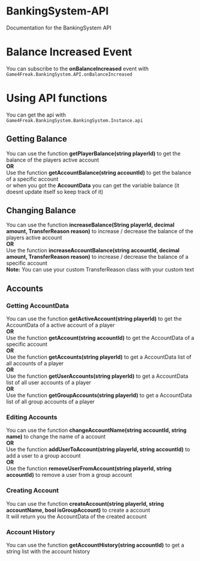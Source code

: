 # BankingSystem-API
Documentation for the BankingSystem API

# Balance Increased Event
You can subscribe to the **onBalanceIncreased** event with ```Game4Freak.BankingSystem.API.onBalanceIncreased```

# Using API functions
You can get the api with ```Game4Freak.BankingSystem.BankingSystem.Instance.api```

## Getting Balance
You can use the function **getPlayerBalance(string playerId)** to get the balance of the players active account  
**OR**  
Use the function **getAccountBalance(string accountId)** to get the balance of a specific account  
or when you got the **AccountData** you can get the variable balance (it doesnt update itself so keep track of it)  

## Changing Balance
You can use the function **increaseBalance(String playerId, decimal amount, TransferReason reason)** to increase / decrease the balance of the players active account  
**OR**  
Use the function **increaseAccountBalance(string accountId, decimal amount, TransferReason reason)** to increase / decrease the balance of a specific account  
**Note:** You can use your custom TransferReason class with your custom text  

## Accounts
### Getting AccountData
You can use the function **getActiveAccount(string playerId)** to get the AccountData of a active account of a player  
**OR**  
Use the function **getAccount(string accountId)** to get the AccountData of a specific account  
**OR**  
Use the function **getAccounts(string playerId)** to get a AccountData list of all accounts of a player  
**OR**  
Use the function **getUserAccounts(string playerId)** to get a AccountData list of all user accounts of a player  
**OR**  
Use the function **getGroupAccounts(string playerId)** to get a AccountData list of all group accounts of a player  

### Editing Accounts
You can use the function **changeAccountName(string accountId, string name)** to change the name of a account  
**OR**  
Use the function **addUserToAccount(string playerId, string accountId)** to add a user to a group account  
**OR**  
Use the function **removeUserFromAccount(string playerId, string accountId)** to remove a user from a group account  

### Creating Account
You can use the function **createAccount(string playerId, string accountName, bool isGroupAccount)** to create a account  
It will return you the AccountData of the created account  

### Account History
You can use the function **getAccountHistory(string accountId)** to get a string list with the account history  
